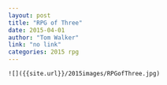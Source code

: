 ```yaml
---
layout: post
title: "RPG of Three"
date: 2015-04-01
author: "Tom Walker"
link: "no link"
categories: 2015 rpg
---
```

```
![]({{site.url}}/2015images/RPGofThree.jpg)
```
